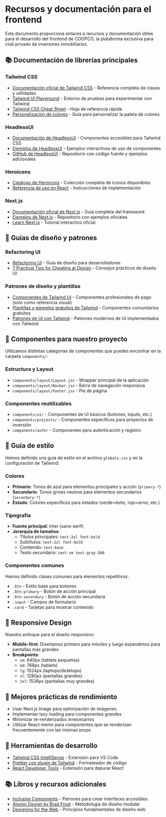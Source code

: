 # Recursos y documentación para el frontend

Este documento proporciona enlaces a recursos y documentación útiles para el desarrollo del frontend de COOPCO, la plataforma exclusiva para club privado de inversores inmobiliarios.

## 📚 Documentación de librerías principales

### Tailwind CSS

- [Documentación oficial de Tailwind CSS](https://tailwindcss.com/docs) - Referencia completa de clases y utilidades
- [Tailwind UI Playground](https://play.tailwindcss.com/) - Entorno de pruebas para experimentar con Tailwind
- [Tailwind CSS Cheat Sheet](https://nerdcave.com/tailwind-cheat-sheet) - Hoja de referencia rápida
- [Personalización de colores](https://tailwindcss.com/docs/customizing-colors) - Guía para personalizar la paleta de colores

### HeadlessUI

- [Documentación de HeadlessUI](https://headlessui.com/) - Componentes accesibles para Tailwind CSS
- [Ejemplos de HeadlessUI](https://headlessui.dev/react/menu) - Ejemplos interactivos de uso de componentes
- [GitHub de HeadlessUI](https://github.com/tailwindlabs/headlessui) - Repositorio con código fuente y ejemplos adicionales

### Heroicons

- [Catálogo de Heroicons](https://heroicons.com/) - Colección completa de iconos disponibles
- [Referencia de uso en React](https://github.com/tailwindlabs/heroicons#react) - Instrucciones de implementación

### Next.js

- [Documentación oficial de Next.js](https://nextjs.org/docs) - Guía completa del framework
- [Ejemplos de Next.js](https://github.com/vercel/next.js/tree/canary/examples) - Repositorio con ejemplos oficiales
- [Learn Next.js](https://nextjs.org/learn) - Tutorial interactivo oficial

## 📐 Guías de diseño y patrones

### Refactoring UI

- [Refactoring UI](https://www.refactoringui.com/) - Guía de diseño para desarrolladores
- [7 Practical Tips for Cheating at Design](https://medium.com/refactoring-ui/7-practical-tips-for-cheating-at-design-40c736799886) - Consejos prácticos de diseño UI

### Patrones de diseño y plantillas

- [Componentes de Tailwind UI](https://tailwindui.com/components) - Componentes profesionales de pago (solo como referencia visual)
- [Plantillas y ejemplos gratuitos de Tailwind](https://tailwindcomponents.com/) - Componentes comunitarios gratuitos
- [Patrones de UI con Tailwind](https://www.patterns.dev/) - Patrones modernos de UI implementados con Tailwind

## 🧩 Componentes para nuestro proyecto

Utilizamos distintas categorías de componentes que puedes encontrar en la carpeta `components/`:

### Estructura y Layout

- `components/layout/Layout.jsx` - Wrapper principal de la aplicación
- `components/layout/Navbar.jsx` - Barra de navegación responsiva
- `components/layout/Footer.jsx` - Pie de página

### Componentes reutilizables

- `components/ui/` - Componentes de UI básicos (botones, inputs, etc.)
- `components/projects/` - Componentes específicos para proyectos de inversión
- `components/auth/` - Componentes para autenticación y registro

## 🎨 Guía de estilo

Hemos definido una guía de estilo en el archivo `globals.css` y en la configuración de Tailwind:

### Colores

- **Primario**: Tonos de azul para elementos principales y acción (`primary-*`)
- **Secundario**: Tonos grises neutros para elementos secundarios (`secondary-*`)
- **Estado**: Colores específicos para estados (verde=éxito, rojo=error, etc.)

### Tipografía

- **Fuente principal**: Inter (sans-serif)
- **Jerarquía de tamaños**:
  - Títulos principales: `text-3xl font-bold`
  - Subtítulos: `text-2xl font-bold`
  - Contenido: `text-base`
  - Texto secundario: `text-sm text-gray-500`

### Componentes comunes

Hemos definido clases comunes para elementos repetitivos:

- `.btn` - Estilo base para botones
- `.btn-primary` - Botón de acción principal
- `.btn-secondary` - Botón de acción secundaria
- `.input` - Campos de formulario
- `.card` - Tarjetas para mostrar contenido

## 📱 Responsive Design

Nuestro enfoque para el diseño responsivo:

- **Mobile-first**: Diseñamos primero para móviles y luego expandimos para pantallas más grandes
- **Breakpoints**:
  - `sm`: 640px (tablets pequeñas)
  - `md`: 768px (tablets)
  - `lg`: 1024px (laptops/desktops)
  - `xl`: 1280px (pantallas grandes)
  - `2xl`: 1536px (pantallas muy grandes)

## 🚀 Mejores prácticas de rendimiento

- Usar Next.js Image para optimización de imágenes
- Implementar lazy loading para componentes grandes
- Minimizar re-renderizados innecesarios
- Utilizar React.memo para componentes que se renderizan frecuentemente con las mismas props

## 🧪 Herramientas de desarrollo

- [Tailwind CSS IntelliSense](https://marketplace.visualstudio.com/items?itemName=bradlc.vscode-tailwindcss) - Extensión para VS Code
- [Prettier con plugin de Tailwind](https://github.com/tailwindlabs/prettier-plugin-tailwindcss) - Formateador de código
- [React Developer Tools](https://chrome.google.com/webstore/detail/react-developer-tools/fmkadmapgofadopljbjfkapdkoienihi) - Extensión para depurar React

## 📚 Libros y recursos adicionales

- [Inclusive Components](https://inclusive-components.design/) - Patrones para crear interfaces accesibles
- [Atomic Design by Brad Frost](https://atomicdesign.bradfrost.com/) - Metodología de diseño modular
- [Designing for the Web](https://designingfortheweb.co.uk/) - Principios fundamentales de diseño web 